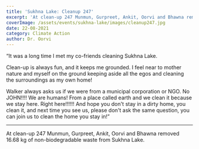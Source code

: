 ```yaml
---
title: 'Sukhna Lake: Cleanup 247'
excerpt: 'At clean-up 247 Munmun, Gurpreet, Ankit, Oorvi and Bhawna removed 16.68 kg of non-biodegradable waste from Sukhna Lake.'
coverImage: /assets/events/sukhna-lake/images/cleanup247.jpg
date: 22-08-2021
category: Climate Action
author: Dr. Oorvi
---
```


<p class="text-xl text-left">“It was a long time I met my co-friends cleaning Sukhna Lake.</p><p>Clean-up is always fun, and it keeps me grounded. I feel near to mother nature and myself on the ground keeping aside all the egos and cleaning the surroundings as my own home!</p>

<p>Walker always asks us if we were from a municipal corporation or NGO. No JOHN!!!! We are humans! From a place called earth and we clean it because we stay here. Right here!!!!!! And hope you don&#39;t stay in a dirty home, you clean it, and next time you see us, please don&#39;t ask the same question, you can join us to clean the home you stay in!&rdquo;</p><hr />
<p>At clean-up 247 Munmun, Gurpreet, Ankit, Oorvi and Bhawna removed 16.68 kg of non-biodegradable waste from Sukhna Lake.</p>
